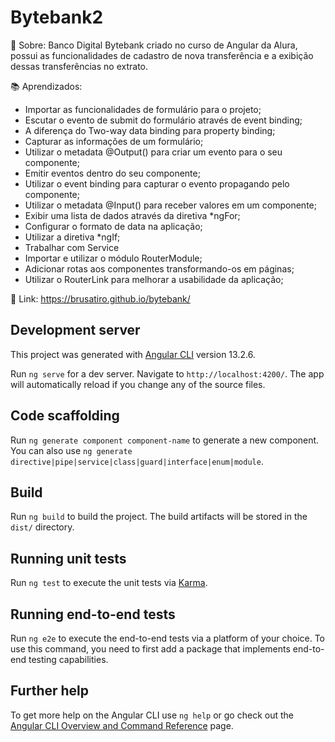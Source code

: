 # Bytebank2

📝 Sobre: Banco Digital Bytebank criado no curso de Angular da Alura, possui as funcionalidades de cadastro de nova transferência e a exibição dessas transferências no extrato.

📚 Aprendizados: 
<ul>
  <li>Importar as funcionalidades de formulário para o projeto;</li>
  <li>Escutar o evento de submit do formulário através de event binding;</li>
  <li>A diferença do Two-way data binding para property binding;</li>
  <li>Capturar as informações de um formulário;</li>
  <li>Utilizar o metadata @Output() para criar um evento para o seu componente;</li>
  <li>Emitir eventos dentro do seu componente;</li>
  <li>Utilizar o event binding para capturar o evento propagando pelo componente;</li>
  <li>Utilizar o metadata @Input() para receber valores em um componente;</li>
  <li>Exibir uma lista de dados através da diretiva *ngFor;</li>
  <li>Configurar o formato de data na aplicação;</li>
  <li>Utilizar a diretiva *ngIf;</li>
  <li>Trabalhar com Service</li>
  <li>Importar e utilizar o módulo RouterModule;</li>
  <li>Adicionar rotas aos componentes transformando-os em páginas;</li>
  <li>Utilizar o RouterLink para melhorar a usabilidade da aplicação;</li>
</ul>

🔗 Link: https://brusatiro.github.io/bytebank/

## Development server

This project was generated with [Angular CLI](https://github.com/angular/angular-cli) version 13.2.6.

Run `ng serve` for a dev server. Navigate to `http://localhost:4200/`. The app will automatically reload if you change any of the source files.

## Code scaffolding

Run `ng generate component component-name` to generate a new component. You can also use `ng generate directive|pipe|service|class|guard|interface|enum|module`.

## Build

Run `ng build` to build the project. The build artifacts will be stored in the `dist/` directory.

## Running unit tests

Run `ng test` to execute the unit tests via [Karma](https://karma-runner.github.io).

## Running end-to-end tests

Run `ng e2e` to execute the end-to-end tests via a platform of your choice. To use this command, you need to first add a package that implements end-to-end testing capabilities.

## Further help

To get more help on the Angular CLI use `ng help` or go check out the [Angular CLI Overview and Command Reference](https://angular.io/cli) page.
